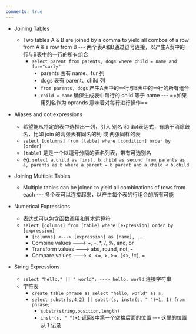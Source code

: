 ```yaml
---
comments: true
---
```



- Joining Tables
	- Two tables A & B are joined by a comma to yield all combos of a row from A & a row from B --- 两个表A和B通过逗号连接，以产生A表中的一行与B表中的一行的所有组合
		- `select parent from parents, dogs where child = name and fur="curly"`
			- parents 表有 name、fur 列
			- dogs 表有 parent、child 列
			- `from parents, dogs` 产生A表中的一行与B表中的一行的所有组合
			- `child = name` 确保生成表中每行的 child 等于 name --- ==如果用列名作为 oprands 意味着对每行进行操作==


- Aliases and dot expressions
	- 希望能从特定的表中选择出一列，引入 别名 和 dot表达式，有助于消除歧名，比如 join 的两张表有同名的列 或 两张同样的表
	- `select [columns] from [table] where [condition] order by [order]`
	- `[table]` 是是一个以逗号分隔的表名列表，带有可选别名
	- eg. `select a.child as first, b.child as second from parents as a, parents as b where a.parent = b.parent and a.child < b.child`

- Joining Multiple Tables
	- Multiple tables can be joined to yield all combinations of rows from each --- 多个表可以连接起来，以产生每个表的行组合的所有可能


- Numerical Expressions
	- 表达式可以包含函数调用和算术运算符
	- `select [columns] from [table] where [expression] order by [expression]`
		- `[columns] <---> [expression] as [name], ...`
		- Combine values ---> +, -, \*, /, %, and, or
		- Transform values ---> abs, round, not, -
		- Compare values ---> <, <=, >, >=, (<>, !=), =


- String Expressions
	- `select "hello," || " world"; ---> hello, world` 连接字符串
	- 字符表
		- `create table phrase as select "hello, world" as s;`
		- `select substr(s,4,2) || substr(s, instr(s, " ")+1, 1) from phrase;`
			- `substr(string,position,length)`
			- `instr(s, " ")+1` 返回s中第一个空格后面的位置 --- 这里的位置从 1 记录